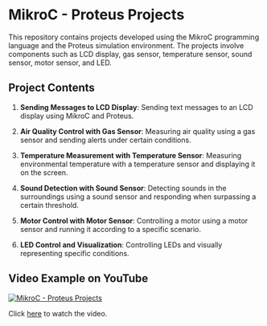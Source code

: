 # MikroC - Proteus Projects

This repository contains projects developed using the MikroC programming language and the Proteus simulation environment. The projects involve components such as LCD display, gas sensor, temperature sensor, sound sensor, motor sensor, and LED.

## Project Contents

1. **Sending Messages to LCD Display**: Sending text messages to an LCD display using MikroC and Proteus.

2. **Air Quality Control with Gas Sensor**: Measuring air quality using a gas sensor and sending alerts under certain conditions.

3. **Temperature Measurement with Temperature Sensor**: Measuring environmental temperature with a temperature sensor and displaying it on the screen.

4. **Sound Detection with Sound Sensor**: Detecting sounds in the surroundings using a sound sensor and responding when surpassing a certain threshold.

5. **Motor Control with Motor Sensor**: Controlling a motor using a motor sensor and running it according to a specific scenario.

6. **LED Control and Visualization**: Controlling LEDs and visually representing specific conditions.

## Video Example on YouTube

[![MikroC - Proteus Projects](https://img.youtube.com/vi/jUAMfCC2F58/0.jpg)](https://www.youtube.com/watch?v=jUAMfCC2F58)

Click [here](https://www.youtube.com/watch?v=jUAMfCC2F58) to watch the video.

